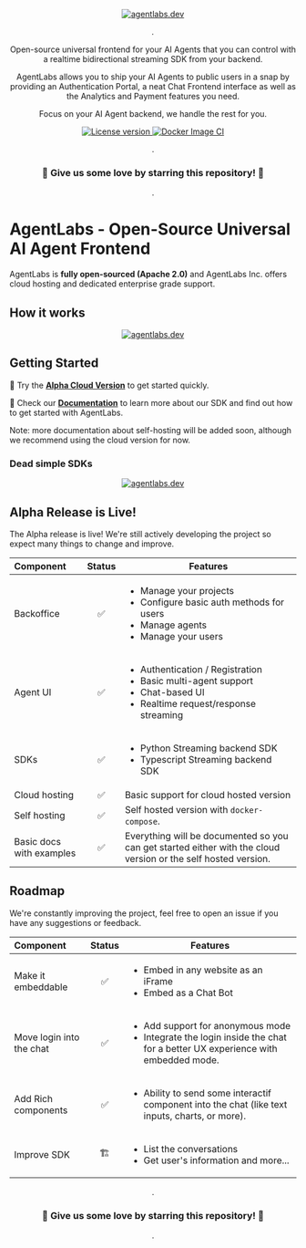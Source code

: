 <p align="center">
  <a href="https://agentlabs.dev"><img src="./.readme/agentlabs-banner.jpg" alt="agentlabs.dev"></a>
</p>

<p align="center">
    <em>.</em>
</p>

<p align=center>
Open-source universal frontend for your AI Agents that you can control with a realtime bidirectional streaming SDK from your backend.
</p>

<p align="center">
AgentLabs allows you to ship your AI Agents to public users in a snap by providing an Authentication Portal, a neat Chat Frontend interface as well as the Analytics and Payment features you need.
</p>

<p align=center>
Focus on your AI Agent backend, we handle the rest for you.
</p>

<p align="center">
<a href="" target="_blank">
    <img src="https://img.shields.io/badge/License-Apache 2.0-blue.svg" alt="License version">
</a>
<a href="" target="_blank">
    <img src="https://img.shields.io/badge/Discontinued-orange.svg" alt="Docker Image CI">
</a>
</p>

<p align="center">
.
</p>

<h3 align="center">
🌟 Give us some love by starring this repository! 🌟  
</h3>

<p align="center">
.
</p>


# AgentLabs - Open-Source Universal AI Agent Frontend

AgentLabs is <b>fully open-sourced (Apache 2.0)</b> and AgentLabs Inc. offers cloud hosting and dedicated enterprise grade support.

## How it works

<p align="center">
  <a href="https://agentlabs.dev"><img src="./.readme/how-it-works.jpg" alt="agentlabs.dev"></a>
</p>

## Getting Started

🌟 Try the **[Alpha Cloud Version](https://agentlabs.dev)** to get started quickly.

🌟 Check our **[Documentation](https://docs.agentlabs.dev)** to learn more about our SDK and find out how to get started with AgentLabs.

Note: more documentation about self-hosting will be added soon, although we recommend using the cloud version for now.


### Dead simple SDKs

<p align="center">
  <a href="https://agentlabs.dev"><img src="./.readme/python-sdk-example.jpeg" alt="agentlabs.dev"></a>
</p>

## Alpha Release is Live!

The Alpha release is live! We're still actively developing the project so expect many things to change and improve.

| Component                | Status | Features                                                                                                                            |
|:-------------------------|:------:|-------------------------------------------------------------------------------------------------------------------------------------|
| Backoffice               |   ✅️   | <ul><li>Manage your projects</li><li>Configure basic auth methods for users</li><li>Manage agents</li><li>Manage your users</li></ul> |
| Agent UI                 |   ✅    | <ul><li>Authentication / Registration</li><li>Basic multi-agent support</li><li>Chat-based UI</li><li>Realtime request/response streaming</li></ul> |
| SDKs                     |   ✅    | <ul><li>Python Streaming backend SDK</li><li>Typescript Streaming backend SDK</li></ul>                                             |
| Cloud hosting            |   ✅️   | Basic support for cloud hosted version                                                                                              |
| Self hosting             |   ✅️   | Self hosted version with `docker-compose`.                                                                                          |
| Basic docs with examples |   ✅️   | Everything will be documented so you can get started either with the cloud version or the self hosted version.                      |


## Roadmap

We're constantly improving the project, feel free to open an issue if you have any suggestions or feedback.

| Component                | Status | Features                                                                                                                                    |
|:-------------------------|:------:|---------------------------------------------------------------------------------------------------------------------------------------------|
| Make it embeddable       |  ✅️️   | <ul><li>Embed in any website as an iFrame</li><li>Embed as a Chat Bot</li></ul>                                                             |
| Move login into the chat |   ✅️   | <ul><li>Add support for anonymous mode</li><li>Integrate the login inside the chat for a better UX experience with embedded mode.</li></ul> |
| Add Rich components      |  ✅️️   | <ul><li>Ability to send some interactif component into the chat (like text inputs, charts, or more).</li></ul>                              |
| Improve SDK              |  🏗️   | <ul><li>List the conversations</li><li>Get user's information and more...</li></ul>                                                         |




<p align="center">
.
</p>

<h3 align="center">
🌟 Give us some love by starring this repository! 🌟  
</h3>

<p align="center">
.
</p>
